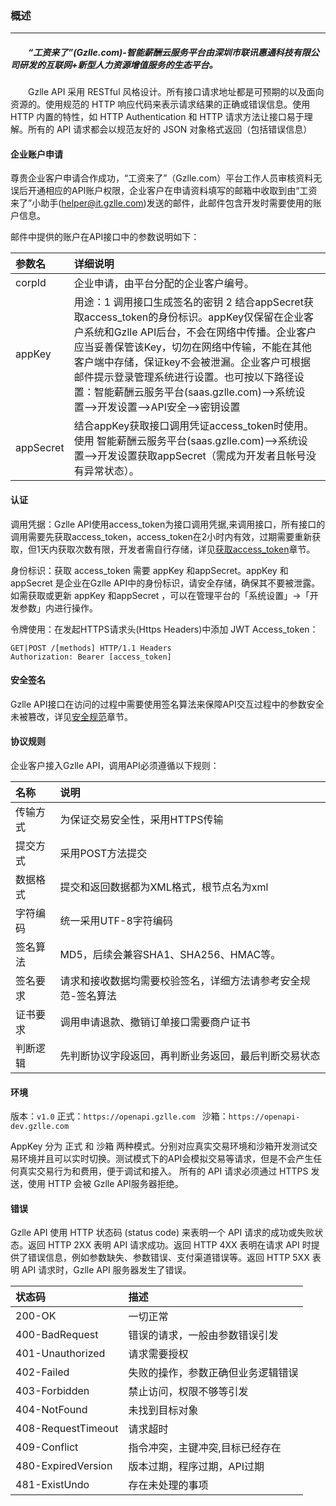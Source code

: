 ### 概述
***
##### &emsp;&emsp;“工资来了”(Gzlle.com)-智能薪酬云服务平台由深圳市联讯惠通科技有限公司研发的互联网+新型人力资源增值服务的生态平台。  
&emsp;&emsp;Gzlle API 采用 RESTful 风格设计。所有接口请求地址都是可预期的以及面向资源的。使用规范的 HTTP 响应代码来表示请求结果的正确或错误信息。使用 HTTP 内置的特性，如 HTTP Authentication 和 HTTP 请求方法让接口易于理解。所有的 API 请求都会以规范友好的 JSON 对象格式返回（包括错误信息）

#### 企业账户申请
尊贵企业客户申请合作成功，“工资来了”（Gzlle.com）平台工作人员审核资料无误后开通相应的API账户权限，企业客户在申请资料填写的邮箱中收取到由“工资来了”小助手(helper@it.gzlle.com)发送的邮件，此邮件包含开发时需要使用的账户信息。

邮件中提供的账户在API接口中的参数说明如下：

|参数名       |详细说明
|:----      |:----
|corpId    | 企业申请，由平台分配的企业客户编号。
|appKey    | 用途：1 调用接口生成签名的密钥 2 结合appSecret获取access_token的身份标识。appKey仅保留在企业客户系统和Gzlle API后台，不会在网络中传播。企业客户应当妥善保管该Key，切勿在网络中传输，不能在其他客户端中存储，保证key不会被泄漏。企业客户可根据邮件提示登录管理系统进行设置。也可按以下路径设置：智能薪酬云服务平台(saas.gzlle.com)-->系统设置-->开发设置-->API安全-->密钥设置
|appSecret    |结合appKey获取接口调用凭证access_token时使用。使用 智能薪酬云服务平台(saas.gzlle.com)-->系统设置-->开发设置获取appSecret（需成为开发者且帐号没有异常状态）。

#### 认证

调用凭据：Gzlle API使用access_token为接口调用凭据,来调用接口，所有接口的调用需要先获取access_token，access_token在2小时内有效，过期需要重新获取，但1天内获取次数有限，开发者需自行存储，详见[获取access_token](/ji-chu/an-quan-gui-fan.md)章节。

身份标识：获取 access_token 需要 appKey 和appSecret。appKey 和appSecret 是企业在Gzlle API中的身份标识，请安全存储，确保其不要被泄露。如需获取或更新 appKey 和appSecret ，可以在管理平台的「系统设置」->「开发参数」内进行操作。

令牌使用：在发起HTTPS请求头(Https Headers)中添加 JWT Access_token：

```
GET|POST /[methods] HTTP/1.1 Headers
Authorization: Bearer [access_token]
```
#### 安全签名
Gzlle API接口在访问的过程中需要使用签名算法来保障API交互过程中的参数安全未被篡改，详见[安全规范](/ji-chu/jie-kou-gui-fan.md)章节。

#### 协议规则

企业客户接入Gzlle API，调用API必须遵循以下规则：

|名称       |说明
|:---       |:---    
|传输方式    |为保证交易安全性，采用HTTPS传输
|提交方式    |采用POST方法提交
|数据格式    |提交和返回数据都为XML格式，根节点名为xml
|字符编码    |统一采用UTF-8字符编码
|签名算法    |MD5，后续会兼容SHA1、SHA256、HMAC等。
|签名要求    |请求和接收数据均需要校验签名，详细方法请参考安全规范-签名算法
|证书要求    |调用申请退款、撤销订单接口需要商户证书
|判断逻辑    |先判断协议字段返回，再判断业务返回，最后判断交易状态


#### 环境

版本：`v1.0`
正式：`https://openapi.gzlle.com `
沙箱：`https://openapi-dev.gzlle.com `

AppKey 分为 正式 和 沙箱 两种模式。分别对应真实交易环境和沙箱开发测试交易环境并且可以实时切换。测试模式下的API会模拟交易等请求，但是不会产生任何真实交易行为和费用，便于调试和接入。 所有的 API 请求必须通过 HTTPS 发送，使用 HTTP 会被 Gzlle API服务器拒绝。

#### 错误
Gzlle API 使用 HTTP 状态码 (status code) 来表明一个 API 请求的成功或失败状态。返回 HTTP 2XX 表明 API 请求成功。返回 HTTP 4XX 表明在请求 API 时提供了错误信息，例如参数缺失、参数错误、支付渠道错误等。返回 HTTP 5XX 表明 API 请求时，Gzlle API 服务器发生了错误。

|状态码	            |描述
|:----             |:----
|200-OK            |一切正常
|400-BadRequest    |错误的请求，一般由参数错误引发
|401-Unauthorized  |请求需要授权
|402-Failed        |失败的操作，参数正确但业务逻辑错误
|403-Forbidden     |禁止访问，权限不够等引发
|404-NotFound      |未找到目标对象
|408-RequestTimeout|请求超时
|409-Conflict      |指令冲突，主键冲突,目标已经存在
|480-ExpiredVersion|版本过期，程序过期，API过期
|481-ExistUndo     |存在未处理的事项
